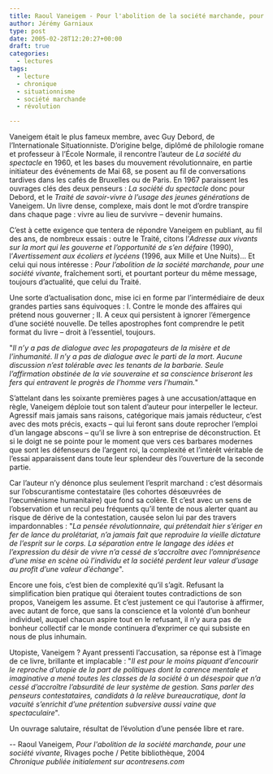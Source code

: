```yaml
---
title: Raoul Vaneigem - Pour l'abolition de la société marchande, pour une société vivante
author: Jérémy Garniaux
type: post
date: 2005-02-28T12:20:27+00:00
draft: true
categories:
  - lectures
tags:
  - lecture
  - chronique
  - situationnisme
  - société marchande
  - révolution

---
```

Vaneigem était le plus fameux membre, avec Guy Debord, de l’Internationale Situationniste. D’origine belge, diplômé de philologie romane et professeur à l’École Normale, il rencontre l’auteur de *La société du spectacle* en 1960, et les bases du mouvement révolutionnaire, en partie initiateur des événements de Mai 68, se posent au fil de conversations tardives dans les cafés de Bruxelles ou de Paris. En 1967 paraissent les ouvrages clés des deux penseurs : *La société du spectacle* donc pour Debord, et le *Traité de savoir-vivre à l’usage des jeunes générations* de Vaneigem. Un livre dense, complexe, mais dont le mot d’ordre transpire dans chaque page : vivre au lieu de survivre – devenir humains.

C’est à cette exigence que tentera de répondre Vaneigem en publiant, au fil des ans, de nombreux essais : outre le Traité, citons l’*Adresse aux vivants sur la mort qui les gouverne et l’opportunité de s’en défaire* (1990), l’*Avertissement aux écoliers et lycéens* (1996, aux Mille et Une Nuits)… Et celui qui nous intéresse : *Pour l’abolition de la société marchande, pour une société vivante*, fraîchement sorti, et pourtant porteur du même message, toujours d’actualité, que celui du Traité.

Une sorte d’actualisation donc, mise ici en forme par l’intermédiaire de deux grandes parties sans équivoques : I. Contre le monde des affaires qui prétend nous gouverner ; II. A ceux qui persistent à ignorer l’émergence d’une société nouvelle. De telles apostrophes font comprendre le petit format du livre – droit à l’essentiel, toujours.

"*Il n’y a pas de dialogue avec les propagateurs de la misère et de l’inhumanité. Il n’y a pas de dialogue avec le parti de la mort. Aucune discussion n’est tolérable avec les tenants de la barbarie. Seule l’affirmation obstinée de la vie souveraine et sa conscience briseront les fers qui entravent le progrès de l’homme vers l’humain.*"

S’attelant dans les soixante premières pages à une accusation/attaque en règle, Vaneigem déploie tout son talent d’auteur pour interpeller le lecteur. Agressif mais jamais sans raisons, catégorique mais jamais réducteur, c’est avec des mots précis, exacts – qui lui feront sans doute reprocher l’emploi d’un langage abscons – qu’il se livre à son entreprise de déconstruction. Et si le doigt ne se pointe pour le moment que vers ces barbares modernes que sont les défenseurs de l’argent roi, la complexité et l’intérêt véritable de l’essai apparaissent dans toute leur splendeur dès l’ouverture de la seconde partie.

Car l’auteur n’y dénonce plus seulement l’esprit marchand : c’est désormais sur l’obscurantisme contestataire (les cohortes désœuvrées de l’œcuménisme humanitaire) que fond sa colère. Et c’est avec un sens de l’observation et un recul peu fréquents qu’il tente de nous alerter quant au risque de dérive de la contestation, causée selon lui par des travers impardonnables : "*La pensée révolutionnaire, qui prétendait hier s’ériger en fer de lance du prolétariat, n’a jamais fait que reproduire la vieille dictature de l’esprit sur le corps. La séparation entre le langage des idées et l’expression du désir de vivre n’a cessé de s’accroître avec l’omniprésence d’une mise en scène où l’individu et la société perdent leur valeur d’usage au profit d’une valeur d’échange*".

Encore une fois, c’est bien de complexité qu’il s’agit. Refusant la simplification bien pratique qui ôteraient toutes contradictions de son propos, Vaneigem les assume. Et c’est justement ce qui l’autorise à affirmer, avec autant de force, que sans la conscience et la volonté d’un bonheur individuel, auquel chacun aspire tout en le refusant, il n’y aura pas de bonheur collectif car le monde continuera d’exprimer ce qui subsiste en nous de plus inhumain.

Utopiste, Vaneigem ? Ayant pressenti l’accusation, sa réponse est à l’image de ce livre, brillante et implacable : "*Il est pour le moins piquant d’encourir le reproche d’utopie de la part de politiques dont la carence mentale et imaginative a mené toutes les classes de la société à un désespoir que n’a cessé d’accroître l’absurdité de leur système de gestion. Sans parler des penseurs contestataires, candidats à la relève bureaucratique, dont la vacuité s’enrichit d’une prétention subversive aussi vaine que spectaculaire*".

Un ouvrage salutaire, résultat de l’évolution d’une pensée libre et rare.

-- Raoul Vaneigem, _Pour l'abolition de la société marchande, pour une société vivante_, Rivages poche / Petite bibliothèque, 2004  
_Chronique publiée initialement sur acontresens.com_